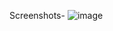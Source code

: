 Screenshots-
![image](https://github.com/user-attachments/assets/cc6080bb-fc26-4460-afab-eb288f3f6885)

